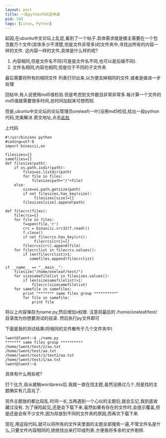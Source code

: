 ```yaml
---
layout: post
title: 一段python代码显神通
pid: 198
tags: [Linux, Python]
---
```

起因,在ubuntu中文论坛上乱逛,看到了一个帖子.具体需求就是楼主需要在一个包含数万个文件(具体多少不清楚,但是文件非常多)的文件夹中,寻找出所有的内容一样的文件.
这内容一样的文件,具体是什么样的呢?

1. 内容相同,但是文件名不同(可是是文件名不同,也可以是后缀不同).
2. 文件名相同,内容也相同,但是位于不同的子文件夹

最后需要将所有的相同文件 列表打印出来,以方便去掉相同的文件,或者是做进一步处理

回帖中,有人说使用md5值检验.但是考虑到文件数目非常非常多.每计算一个文件的md5值就需要很多时间,总时间加起来可想而知.

但是,ubuntu中文论坛的论坛管理员oneleaf(一叶)没用md5检验,给出一段python代码,完美解决 原文地址,点击[此处](http://forum.ubuntu.org.cn/viewtopic.php?f=120&t=87646&start=15)

上代码

    #!/usr/bin/env python
    #coding=utf-8
    import binascii,os

    filesizes={}
    samefiles=[]
    def filesize(path):
        if os.path.isdir(path):
            files=os.listdir(path)
            for file in files:
                filesize(path+"/"+file)
        else:
            size=os.path.getsize(path)
            if not filesizes.has_key(size):
                 filesizes[size]=[]
            filesizes[size].append(path)

    def filecrc(files):
        filecrcs={}
        for file in files:
            f=open(file,'r')
            crc = binascii.crc32(f.read())
            f.close()
            if not filecrcs.has_key(crc):
                 filecrcs[crc]=[]
            filecrcs[crc].append(file)
        for filecrclist in filecrcs.values():
            if len(filecrclist)>1:
               samefiles.append(filecrclist)

    if __name__ == "__main__":
        filesize("/home/oneleaf/test/")
        for sizesamefilelist in filesizes.values():
            if len(sizesamefilelist)>1:
                filecrc(sizesamefilelist)
        for samefile in samefiles:
            print "******* same files group **********"
            for file in samefile:
                print file
将以上内容保存为name.py,然后增加x权限. 注意将最后的 /home/oneleaf/test/目录改为你想要测试的目录.
然后执行py文件即可

下面是我的测试结果(将相同的文件散布于几个文件夹中)

    lwent@lwent:~$ ./name.py
    ******* same files group **********
    /home/lwent/test/2/aa.txt
    /home/lwent/test/aa.txt
    /home/lwent/test/1/test2/aa.txt
    /home/lwent/test/1/aa.txt
    lwent@lwent:~$

具体有什么用处呢?

打个比方,自从接触wordpress后.我就一直在找主题,虽然没换过几个,但是找的主题确实有几百兆了.

另外主题放的都比较乱.时间一长,当再遇到一个心仪的主题后,就会忘记,我到底收藏过没有.
为了保险起见,还是会下载下来.虽然如果有存在的文件时,会提示覆盖,但是还是会有不少文件,因为存放到不同的文件夹的原因,而再次下载下来

现在,用这段代码,就可以将所有的文件夹里面的主题全部搜索一遍,不管文件名是什么,只要文件内容相同的,统统找出来打印成列表.方便我将多余的文件剔除.
